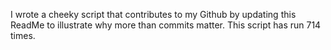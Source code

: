 I wrote a cheeky script that contributes to my Github by updating this ReadMe to illustrate why more than commits matter. This script has run 714 times.